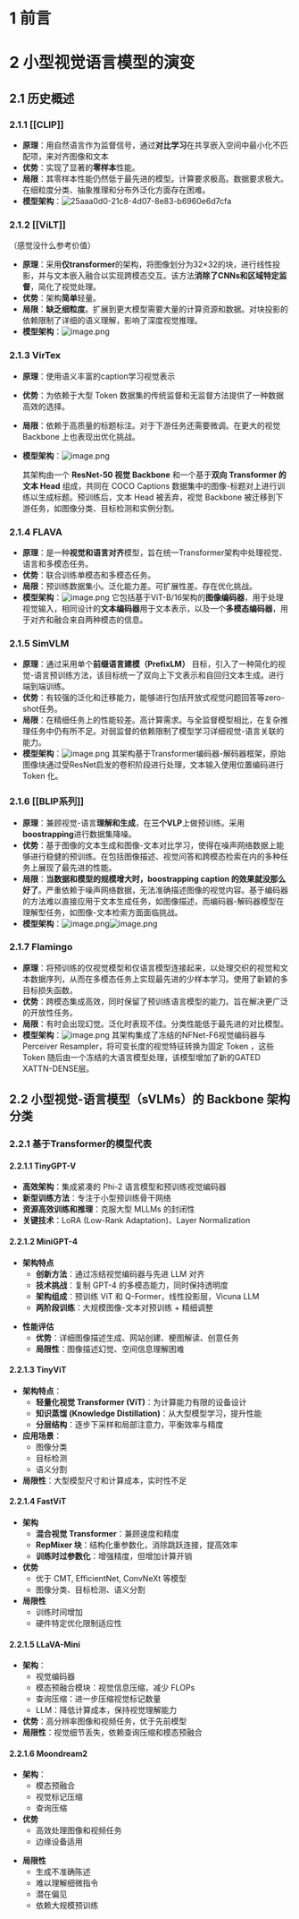 # 1 前言
# 2 小型视觉语言模型的演变
## 2.1 历史概述
### 2.1.1 [[CLIP]]

* **原理**：用自然语言作为监督信号，通过**对比学习**在共享嵌入空间中最小化不匹配项，来对齐图像和文本
* **优势**：实现了显著的**零样本**性能。
* **局限**：其零样本性能仍然低于最先进的模型。计算要求极高。数据要求极大。在细粒度分类、抽象推理和分布外泛化方面存在困难。
* **模型架构**：![25aaa0d0-21c8-4d07-8e83-b6960e6d7cfa](file:///C:/Users/Lenovo/Pictures/Typedown/25aaa0d0-21c8-4d07-8e83-b6960e6d7cfa.png)

### 2.1.2 [[ViLT]]
（感觉没什么参考价值）

* **原理**：采用**仅transformer**的架构，将图像划分为32×32的块，进行线性投影，并与文本嵌入融合以实现跨模态交互。该方法**消除了CNNs和区域特定监督**，简化了视觉处理。
* **优势**：架构**简单**轻量。
* **局限**：**缺乏细粒度**。扩展到更大模型需要大量的计算资源和数据。对块投影的依赖限制了详细的语义理解，影响了深度视觉推理。
* **模型架构**：![image.png](https://youki-1330066034.cos.ap-guangzhou.myqcloud.com/machine-learning/202504250912685.png)

### 2.1.3 VirTex

* **原理**：使用语义丰富的caption学习视觉表示
* **优势**：为依赖于大型 Token 数据集的传统监督和无监督方法提供了一种数据高效的选择。
* **局限**：依赖于高质量的标题标注。对于下游任务还需要微调。在更大的视觉 Backbone 上也表现出优化挑战。
* **模型架构**：![image.png](https://youki-1330066034.cos.ap-guangzhou.myqcloud.com/machine-learning/202504251000923.png)


	其架构由一个 **ResNet-50 视觉 Backbone** 和一个基于**双向 Transformer 的文本 Head** 组成，共同在 COCO Captions 数据集中的图像-标题对上进行训练以生成标题。预训练后，文本 Head 被丢弃，视觉 Backbone 被迁移到下游任务，如图像分类、目标检测和实例分割。

### 2.1.4 FLAVA

* **原理**：是一种**视觉和语言对齐**模型，旨在统一Transformer架构中处理视觉、语言和多模态任务。
* **优势**：联合训练单模态和多模态任务。
* **局限**：预训练数据集小。泛化能力差。可扩展性差。存在优化挑战。
* **模型架构**：![image.png](https://youki-1330066034.cos.ap-guangzhou.myqcloud.com/machine-learning/202504251012284.png)
	它包括基于ViT-B/16架构的**图像编码器**，用于处理视觉输入，相同设计的**文本编码器**用于文本表示，以及一个**多模态编码器**，用于对齐和融合来自两种模态的信息。
### 2.1.5 SimVLM

* **原理**：通过采用单个**前缀语言建模（PrefixLM）** 目标，引入了一种简化的视觉-语言预训练方法，该目标统一了双向上下文表示和自回归文本生成。进行端到端训练。
* **优势**：有较强的泛化和迁移能力，能够进行包括开放式视觉问题回答等zero-shot任务。
* **局限**：在精细任务上的性能较差。高计算需求。与全监督模型相比，在复杂推理任务中仍有所不足。对弱监督的依赖限制了模型学习详细视觉-语言关联的能力。
* **模型架构**：![image.png](https://youki-1330066034.cos.ap-guangzhou.myqcloud.com/machine-learning/202504251026178.png)
	其架构基于Transformer编码器-解码器框架，原始图像块通过受ResNet启发的卷积阶段进行处理，文本输入使用位置编码进行 Token 化。
### 2.1.6 [[BLIP系列]]

* **原理**：兼顾视觉-语言**理解和生成**，在**三个VLP**上做预训练。采用**boostrapping**进行数据集降噪。
* **优势**：基于图像的文本生成和图像-文本对比学习，使得在噪声网络数据上能够进行稳健的预训练。在包括图像描述、视觉问答和跨模态检索在内的多种任务上展现了最先进的性能。
* **局限**：**当数据和模型的规模增大时，boostrapping caption 的效果就没那么好了**。严重依赖于噪声网络数据，无法准确描述图像的视觉内容。基于编码器的方法难以直接应用于文本生成任务，如图像描述，而编码器-解码器模型在理解型任务，如图像-文本检索方面面临挑战。
* **模型架构**：![image.png](https://youki-1330066034.cos.ap-guangzhou.myqcloud.com/machine-learning/202504242049115.png)![image.png](https://youki-1330066034.cos.ap-guangzhou.myqcloud.com/machine-learning/202504242143382.png)
### 2.1.7 Flamingo

* **原理**：将预训练的仅视觉模型和仅语言模型连接起来，以处理交织的视觉和文本数据序列，从而在多模态任务上实现最先进的少样本学习。使用了新颖的多目标损失函数。
* **优势**：跨模态集成高效，同时保留了预训练语言模型的能力。旨在解决更广泛的开放性任务。
* **局限**：有时会出现幻觉。泛化时表现不佳。分类性能低于最先进的对比模型。
* **模型架构**：![image.png](https://youki-1330066034.cos.ap-guangzhou.myqcloud.com/machine-learning/202504251049552.png)
	其架构集成了冻结的NFNet-F6视觉编码器与Perceiver Resampler，将可变长度的视觉特征转换为固定 Token ，这些 Token 随后由一个冻结的大语言模型处理，该模型增加了新的GATED XATTN-DENSE层。

## 2.2 小型视觉-语言模型（sVLMs）的 Backbone 架构分类

### 2.2.1 基于Transformer的模型代表

#### 2.2.1.1 TinyGPT-V

* **高效架构**：集成紧凑的 Phi-2 语言模型和预训练视觉编码器
* **新型训练方法**：专注于小型预训练骨干网络
* **资源高效训练和推理**：克服大型 MLLMs 的封闭性
* **关键技术**：LoRA (Low-Rank Adaptation)、Layer Normalization

#### 2.2.1.2 MiniGPT-4

* **架构特点** 
	- **创新方法**：通过冻结视觉编码器与先进 LLM 对齐
	- **技术挑战**：复制 GPT-4 的多模态能力，同时保持透明度
	- **架构组成**：预训练 ViT 和 Q-Former，线性投影层，Vicuna LLM
	- **两阶段训练**：大规模图像-文本对预训练 + 精细调整
- **性能评估**
	- **优势**：详细图像描述生成、网站创建、梗图解读、创意任务
	- **局限性**：图像描述幻觉、空间信息理解困难

#### 2.2.1.3 TinyViT

* **架构特点**：
	* **轻量化视觉 Transformer (ViT)**：为计算能力有限的设备设计
	* **知识蒸馏 (Knowledge Distillation)**：从大型模型学习，提升性能
	* **分层结构**：逐步下采样和局部注意力，平衡效率与精度
* **应用场景**：
	- 图像分类
	- 目标检测
	- 语义分割
* **局限性**：大型模型尺寸和计算成本，实时性不足

#### 2.2.1.4 FastViT

* **架构**
	* **混合视觉 Transformer**：兼顾速度和精度
	* **RepMixer 块**：结构化重参数化，消除跳跃连接，提高效率
	* **训练时过参数化**：增强精度，但增加计算开销
* **优势**
	- 优于 CMT, EfficientNet, ConvNeXt 等模型
	- 图像分类、目标检测、语义分割
* **局限性**
	- 训练时间增加
	- 硬件特定优化限制适应性

#### 2.2.1.5 LLaVA-Mini

* **架构**：
	* 视觉编码器
	* 模态预融合模块：视觉信息压缩，减少 FLOPs
	* 查询压缩：进一步压缩视觉标记数量
	* LLM：降低计算成本，保持视觉理解能力
* **优势**：高分辨率图像和视频任务，优于先前模型
* **局限性**：视觉细节丢失，依赖查询压缩和模态预融合

#### 2.2.1.6 Moondream2

* **架构**：
	* 模态预融合
	* 视觉标记压缩
	* 查询压缩
* **优势**
	- 高效处理图像和视频任务
	- 边缘设备适用
- **局限性**
	- 生成不准确陈述
	- 难以理解细微指令
	- 潜在偏见
	- 依赖大规模预训练
